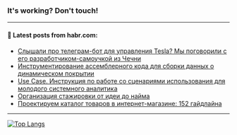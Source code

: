 ### It's working? Don't touch!

---
<!--
#### 🛠️ Technical stack:

![C++](https://img.shields.io/badge/C++-informational?logo=c%2B%2B&style=flat&logoColor=white&color=9C033A)
![Java](https://img.shields.io/badge/Java-informational?logo=java&style=flat&logoColor=white&color=007396)
![Kotlin](https://img.shields.io/badge/Kotlin-informational?logo=Kotlin&style=flat&logoColor=white&color=0095D5)
![JS](https://img.shields.io/badge/JS-informational?logo=javaScript&style=flat&logoColor=black&color=F7Df1E) <br>
![HTML5](https://img.shields.io/badge/HTML5-informational?logo=html5&style=flat&logoColor=white&color=E34F26)
![CSS3](https://img.shields.io/badge/CSS3-informational?logo=css3&style=flat&logoColor=white&color=157286)
![Sass](https://img.shields.io/badge/Saas-informational?logo=sass&style=flat&logoColor=white&color=hotpink)
![PHP](https://img.shields.io/badge/PHP-informational?logo=php&style=flat&logoColor=white&color=777BB4) <br>
![WebPAck](https://img.shields.io/badge/WebPack-informational?logo=webPack&style=flat&logoColor=white&color=FF6F00)
![Bootstrap](https://img.shields.io/badge/Bootstrap-informational?logo=Bootstrap&style=flat&logoColor=white&color=7952B3)
![MySQL](https://img.shields.io/badge/MySQL-informational?logo=MySQL&style=flat&logoColor=white&color=00f) <br>
![NodeJS](https://img.shields.io/badge/NodeJS-informational?logo=node.js&style=flat&logoColor=white&color=43853D)
![Spring](https://img.shields.io/badge/Spring-informational?logo=Spring&style=flat&logoColor=white&color=0A9EDC)
![Angular](https://img.shields.io/badge/Vue-informational?logo=vue.js&style=flat&logoColor=white&color=red)
![Git](https://img.shields.io/badge/Git-informational?logo=git&style=flat&logoColor=white&color=darkorange)

___
-->

#### 💬 Latest posts from habr.com:

<!-- BLOG-POST-LIST:START -->
- [Слышали про телеграм-бот для управления Tesla? Мы поговорили с его разработчиком-самоучкой из Чечни](https://habr.com/ru/post/699516/?utm_source=habrahabr&utm_medium=rss&utm_campaign=699516)
- [Инструментирование ассемблерного кода для сборки данных о динамическом покрытии](https://habr.com/ru/post/698194/?utm_source=habrahabr&utm_medium=rss&utm_campaign=698194)
- [Use Case. Инструкция по работе со сценариями использования для молодого системного аналитика](https://habr.com/ru/post/699522/?utm_source=habrahabr&utm_medium=rss&utm_campaign=699522)
- [Организация стажировки от идеи до найма](https://habr.com/ru/post/699440/?utm_source=habrahabr&utm_medium=rss&utm_campaign=699440)
- [Проектируем каталог товаров в интернет-магазине: 152 гайдлайна](https://habr.com/ru/post/699508/?utm_source=habrahabr&utm_medium=rss&utm_campaign=699508)
<!-- BLOG-POST-LIST:END -->

---

[![Top Langs](https://github-readme-stats.vercel.app/api/top-langs/?username=zloylis&layout=compact&hide_border=true&theme=dracula)](https://github.com/zloylis)

